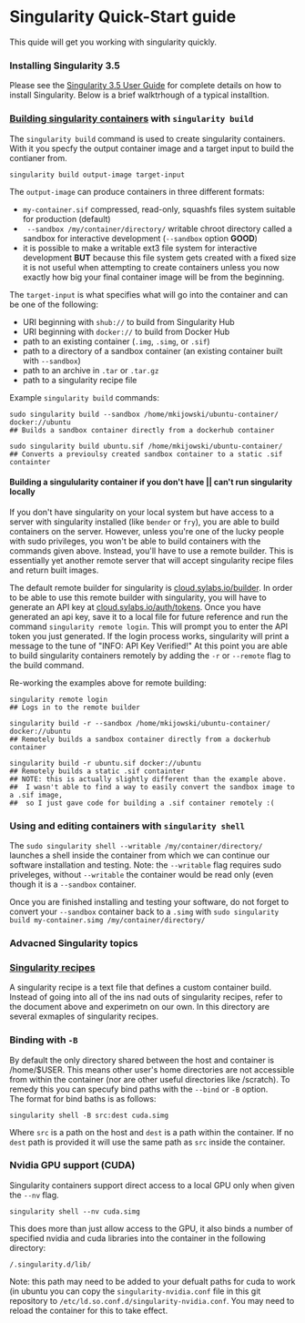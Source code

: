 # Singularity Quick-Start guide
This quide will get you working with singularity quickly.

### Installing Singularity 3.5

Please see the [Singularity 3.5 User Guide](https://sylabs.io/guides/3.5/user-guide/quick_start.html#quick-installation-steps) for complete details on how to install Singularity.  Below is a brief walktrhough of a typical installtion.


### [Building singularity containers](https://singularity.lbl.gov/docs-build-container) with `singularity build`

The `singularity build` command is used to create singularity containers.  With it you specfy the output container image and a target input to build the contianer from.

```
singularity build output-image target-input
```

The `output-image` can produce containers in three different formats:
* `my-container.sif` compressed, read-only, squashfs files system suitable for production (default)
* ` --sandbox /my/container/directory/` writable chroot directory called a sandbox for interactive development (`--sandbox` option **GOOD**)
* it is possible to make a writable ext3 file system for interactive development **BUT** because this file system gets created with a fixed size it is not useful when attempting to create containers unless you now exactly how big your final container image will be from the beginning.

The `target-input` is what specifies what will go into the container and can be one of the following:
* URI beginning with `shub://` to build from Singularity Hub
* URI beginning with `docker://` to build from Docker Hub
* path to an existing container (`.img`, `.simg`, or `.sif`)
* path to a directory of a sandbox container (an existing container built with `--sandbox`)
* path to an archive in `.tar` or `.tar.gz`
* path to a singularity recipe file


Example `singularity build` commands:
```
sudo singularity build --sandbox /home/mkijowski/ubuntu-container/ docker://ubuntu
## Builds a sandbox container directly from a dockerhub container

sudo singularity build ubuntu.sif /home/mkijowski/ubuntu-container/
## Converts a previoulsy created sandbox container to a static .sif containter
```

#### Building a singulularity container if you don't have || can't run singularity locally

If you don't have singularity on your local system but have access to a server with singularity installed (like `bender` or `fry`), you are able to build containers on the server. However, unless you're one of the lucky people with sudo privileges, you won't be able to build containers with the commands given above. Instead, you'll have to use a remote builder. This is essentially yet another remote server that will accept singularity recipe files and return built images.

The default remote builder for singularity is [cloud.sylabs.io/builder](https://cloud.sylabs.io/builder). In order to be able to use this remote builder with singularity, you will have to generate an API key at [cloud.sylabs.io/auth/tokens](https://cloud.sylabs.io/auth/tokens). Once you have generated an api key, save it to a local file for future reference and run the command `singularity remote login`. This will prompt you to enter the API token you just generated. If the login process works, singularity will print a message to the tune of "INFO:    API Key Verified!" At this point you are able to build singularity containers remotely by adding the `-r` or `--remote` flag to the build command.

Re-working the examples above for remote building:

```
singularity remote login
## Logs in to the remote builder

singularity build -r --sandbox /home/mkijowski/ubuntu-container/ docker://ubuntu
## Remotely builds a sandbox container directly from a dockerhub container

singularity build -r ubuntu.sif docker://ubuntu
## Remotely builds a static .sif containter
## NOTE: this is actually slightly different than the example above.
##  I wasn't able to find a way to easily convert the sandbox image to a .sif image,
##  so I just gave code for building a .sif container remotely :(
```

### Using and editing containers with `singularity shell` 
The `sudo singularity shell --writable /my/container/directory/` launches a shell inside the container from which we can continue our software installation and testing.  Note: the `--writable` flag requires sudo priveleges, without `--writable` the container would be read only (even though it is a `--sandbox` container.

Once you are finished installing and testing your software, do not forget to convert your `--sandbox` container back to a `.simg` with 
`sudo singularity build my-container.simg /my/container/directory/`

### Advacned Singularity topics
### [Singularity recipes](http://singularity.lbl.gov/docs-recipes)
A singularity recipe is a text file that defines a custom container build.  Instead of going into all of the ins nad outs of singularity recipes, refer to the document above and experimetn on our own.  In this directory are several exmaples of singularity recipes.  

### Binding with `-B`
By default the only directory shared between the host and container is /home/$USER.  This means other user's home directories are not accessible from within the container (nor are other useful directories like /scratch).
To remedy this you can specufy bind paths with the `--bind` or `-B` option.  
The format for bind baths is as follows:
```
singularity shell -B src:dest cuda.simg
```
Where `src` is a path on the host and `dest` is a path within the container.  If no `dest` path is provided it will use the same path as `src` inside the container.

### Nvidia GPU support (CUDA)
Singularity containers support direct access to a local GPU only when given the `--nv` flag.
```
singularity shell --nv cuda.simg
```
This does more than just allow access to the GPU, it also binds a number of specified nvidia and cuda libraries into the container in the following directory:
```
/.singularity.d/lib/
```
Note: this path may need to be added to your defualt paths for cuda to work (in ubuntu you can copy the `singularity-nvidia.conf` file in this git repository to `/etc/ld.so.conf.d/singularity-nvidia.conf`.  You may need to reload the container for this to take effect.


